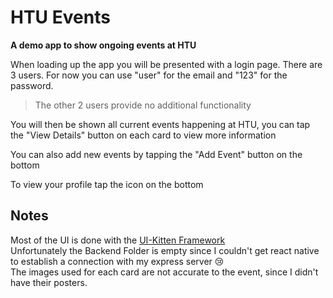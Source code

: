 # HTU Events

__A demo app to show ongoing events at HTU__

When loading up the app you will be presented with a login page. There are 3 users. For now you can use "user" for the email and "123" for the password.
> The other 2 users provide no additional functionality


You will then be shown all current events happening at HTU, you can tap the "View Details" button on each card to view more information

You can also add new events by tapping the "Add Event" button on the bottom

To view your profile tap the icon on the bottom

## Notes
Most of the UI is done with the [UI-Kitten Framework](https://akveo.github.io/react-native-ui-kitten/)\
Unfortunately the Backend Folder is empty since I couldn't get react native to establish a connection with my express server 😢 \
The images used for each card are not accurate to the event, since I didn't have their posters.
